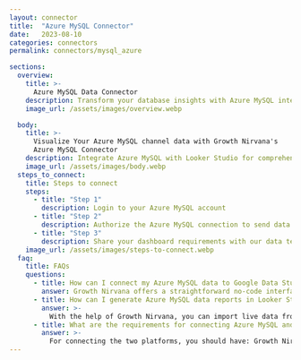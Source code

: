 ```yaml
---
layout: connector
title:  "Azure MySQL Connector"
date:   2023-08-10
categories: connectors
permalink: connectors/mysql_azure

sections:
  overview:
    title: >-
      Azure MySQL Data Connector
    description: Transform your database insights with Azure MySQL integration. Seamlessly blend Azure MySQL's data capabilities with Looker Studio's analytical prowess, unlocking insights that power informed, data-driven decisions.
    image_url: /assets/images/overview.webp

  body:
    title: >-
      Visualize Your Azure MySQL channel data with Growth Nirvana's
      Azure MySQL Connector
    description: Integrate Azure MySQL with Looker Studio for comprehensive database insights that shape your strategies.
    image_url: /assets/images/body.webp
  steps_to_connect:
    title: Steps to connect
    steps:
      - title: "Step 1"
        description: Login to your Azure MySQL account
      - title: "Step 2"
        description: Authorize the Azure MySQL connection to send data to Growth Nirvana
      - title: "Step 3"
        description: Share your dashboard requirements with our data team. We will build the report for you.
    image_url: /assets/images/steps-to-connect.webp
  faq:
    title: FAQs
    questions:
      - title: How can I connect my Azure MySQL data to Google Data Studio/Looker Studio?
        answer: Growth Nirvana offers a straightforward no-code interface to connect to Azure MySQL data sources.
      - title: How can I generate Azure MySQL data reports in Looker Studio?
        answer: >-
          With the help of Growth Nirvana, you can import live data from Azure MySQL into Looker Studio. These data can be viewed in charts, tables, and dashboards to generate branded reports that can be shared instantly.
      - title: What are the requirements for connecting Azure MySQL and Looker Studio?
        answer: >-
          For connecting the two platforms, you should have: Growth Nirvana Account and Azure MySQL Ads Account
---
```

